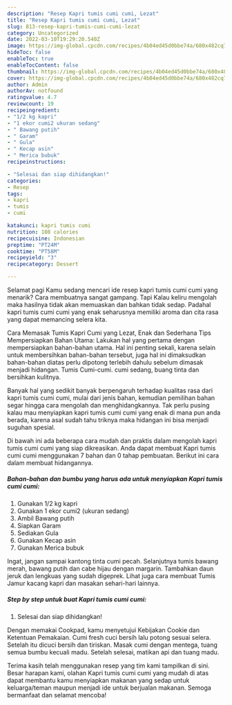 ```yaml
---
description: "Resep Kapri tumis cumi cumi, Lezat"
title: "Resep Kapri tumis cumi cumi, Lezat"
slug: 813-resep-kapri-tumis-cumi-cumi-lezat
category: Uncategorized
date: 2022-03-10T19:29:20.540Z
image: https://img-global.cpcdn.com/recipes/4b04ed45d0bbe74a/680x482cq70/kapri-tumis-cumi-cumi-foto-resep-utama.jpg
hideToc: false
enableToc: true
enableTocContent: false
thumbnail: https://img-global.cpcdn.com/recipes/4b04ed45d0bbe74a/680x482cq70/kapri-tumis-cumi-cumi-foto-resep-utama.jpg
cover: https://img-global.cpcdn.com/recipes/4b04ed45d0bbe74a/680x482cq70/kapri-tumis-cumi-cumi-foto-resep-utama.jpg
author: Admin
authorAv: notfound
ratingvalue: 4.7
reviewcount: 19
recipeingredient:
- "1/2 kg kapri"
- "1 ekor cumi2 ukuran sedang"
- " Bawang putih"
- " Garam"
- " Gula"
- " Kecap asin"
- " Merica bubuk"
recipeinstructions:

- "Selesai dan siap dihidangkan!"
categories:
- Resep
tags:
- kapri
- tumis
- cumi

katakunci: kapri tumis cumi 
nutrition: 108 calories
recipecuisine: Indonesian
preptime: "PT24M"
cooktime: "PT58M"
recipeyield: "3"
recipecategory: Dessert

---
```



Selamat pagi Kamu sedang mencari ide resep kapri tumis cumi cumi yang menarik? Cara membuatnya sangat gampang. Tapi Kalau keliru mengolah maka hasilnya tidak akan memuaskan dan bahkan tidak sedap. Padahal kapri tumis cumi cumi yang enak seharusnya memiliki aroma dan cita rasa yang dapat memancing selera kita.


Cara Memasak Tumis Kapri Cumi yang Lezat, Enak dan Sederhana Tips Mempersiapkan Bahan Utama: Lakukan hal yang pertama dengan mempersiapkan bahan-bahan utama. Hal ini penting sekali, karena selain untuk membersihkan bahan-bahan tersebut, juga hal ini dimaksudkan bahan-bahan diatas perlu dipotong terlebih dahulu sebelum dimasak menjadi hidangan. Tumis Cumi-cumi. cumi sedang, buang tinta dan bersihkan kulitnya.

Banyak hal yang sedikit banyak berpengaruh terhadap kualitas rasa dari kapri tumis cumi cumi, mulai dari jenis bahan, kemudian pemilihan bahan segar hingga cara mengolah dan menghidangkannya. Tak perlu pusing kalau mau menyiapkan kapri tumis cumi cumi yang enak di mana pun anda berada, karena asal sudah tahu triknya maka hidangan ini bisa menjadi suguhan spesial.


Di bawah ini ada beberapa cara mudah dan praktis dalam mengolah kapri tumis cumi cumi yang siap dikreasikan. Anda dapat membuat Kapri tumis cumi cumi menggunakan 7 bahan dan 0 tahap pembuatan. Berikut ini cara dalam membuat hidangannya.

<!--inarticleads1-->

##### Bahan-bahan dan bumbu yang harus ada untuk menyiapkan Kapri tumis cumi cumi:

1. Gunakan 1/2 kg kapri
1. Gunakan 1 ekor cumi2 (ukuran sedang)
1. Ambil  Bawang putih
1. Siapkan  Garam
1. Sediakan  Gula
1. Gunakan  Kecap asin
1. Gunakan  Merica bubuk


Ingat, jangan sampai kantong tinta cumi pecah. Selanjutnya tumis bawang merah, bawang putih dan cabe hijau dengan margarin. Tambahkan daun jeruk dan lengkuas yang sudah digeprek. Lihat juga cara membuat Tumis Jamur kacang kapri dan masakan sehari-hari lainnya. 

<!--inarticleads2-->

##### Step by step untuk buat Kapri tumis cumi cumi:


1. Selesai dan siap dihidangkan!

Dengan memakai Cookpad, kamu menyetujui Kebijakan Cookie dan Ketentuan Pemakaian. Cumi fresh cuci bersih lalu potong sesuai selera. Setelah itu dicuci bersih dan tiriskan. Masak cumi dengan mentega, tuang semua bumbu kecuali madu. Setelah selesai, matikan api dan tuang madu. 

Terima kasih telah menggunakan resep yang tim kami tampilkan di sini. Besar harapan kami, olahan Kapri tumis cumi cumi yang mudah di atas dapat membantu kamu menyiapkan makanan yang sedap untuk keluarga/teman maupun menjadi ide untuk berjualan makanan. Semoga bermanfaat dan selamat mencoba!
